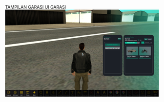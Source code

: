 TAMPILAN GARASI UI GARASI
![alt text](https://github.com/mrxzi/SAMP_UI/blob/main/image.png?raw=true)
